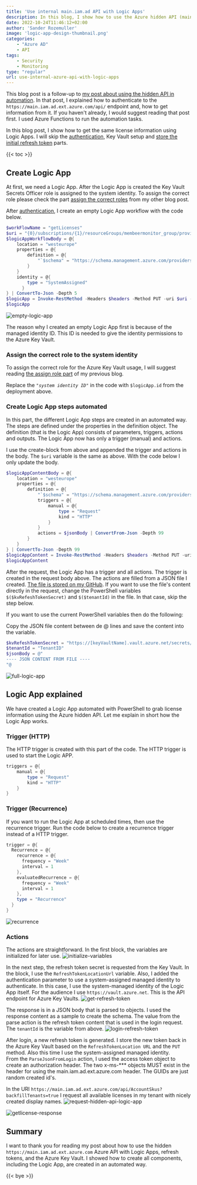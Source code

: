 ```yaml
---
title: 'Use internal main.iam.ad API with Logic Apps'
description: In this blog, I show how to use the Azure hidden API (main.iam.ad) with Logic Apps. I show how to get Microsoft licenses to an overview with display names that are not available in the Graph API. 
date: 2022-10-24T11:46:12+02:00
author: 'Sander Rozemuller'
image: 'logic-app-design-thumbnail.png'
categories:
    - "Azure AD"
    - API
tags:
    - Security
    - Monitoring
type: "regular"
url: use-internal-azure-api-with-logic-apps
---
```

This blog post is a follow-up to [my post about using the hidden API in automation](https://www.rozemuller.com/use-internal-azure-api-in-automation/). In that post, I explained how to authenticate to the ```https://main.iam.ad.ext.azure.com/api/``` endpoint and, how to get information from it. If you haven't already, I would suggest reading that post first. 
I used Azure Functions to run the automation tasks. 

In this blog post, I show how to get the same license information using Logic Apps. 
I will skip the [authentication](https://www.rozemuller.com/use-internal-azure-api-in-automation/#authenticate-to-mainiamadextazurecom), Key Vault setup and [store the initial refresh token](https://www.rozemuller.com/use-internal-azure-api-in-automation/#store-refresh-token-in-azure-key-vault) parts. 

{{< toc >}}

## Create Logic App
At first, we need a Logic App. After the Logic App is created the Key Vault Secrets Officer role is assigned to the system identity. To assign the correct role please check the part [assign the correct roles](https://www.rozemuller.com/use-internal-azure-api-in-automation/#create-and-assign-the-system-identity-to-key-vaults-secrets-officer) from my other blog post. 

After [authentication](https://www.rozemuller.com/use-internal-azure-api-in-automation/#authenticate-to-mainiamadextazurecom), I create an empty Logic App workflow with the code below.
```powershell
$workFlowName = "getLicenses"
$uri = "{0}/subscriptions/{1}/resourceGroups/membeermonitor_group/providers/Microsoft.Logic/workflows/{2}?api-version=2016-06-01" -f $mainUrl, $subscriptionId, $workFlowName
$logicAppWorkflowBody = @{
    location = "westeurope"
    properties = @{
        definition = @{ 
            "`$schema" = "https://schema.management.azure.com/providers/Microsoft.Logic/schemas/2016-06-01/workflowdefinition.json"
        }
    }
    identity = @{
        type = "SystemAssigned"
      }
} | ConvertTo-Json -Depth 5
$logicApp = Invoke-RestMethod -Headers $headers -Method PUT -uri $uri -Body $logicAppWorkflowBody
$logicApp
```
![empty-logic-app](empty-logic-app.png)

The reason why I created an empty Logic App first is because of the managed identity ID. This ID is needed to give the identity permissions to the Azure Key Vault.

### Assign the correct role to the system identity
To assign the correct role for the Azure Key Vault usage, I will suggest reading [the assign role part](https://www.rozemuller.com/use-internal-azure-api-in-automation/#create-and-assign-the-system-identity-to-key-vaults-secrets-officer) of my previous blog.

Replace the *```"system identity ID"```* in the code with ```$logicApp.id``` from the deployment above. 

### Create Logic App steps automated
In this part, the different Logic App steps are created in an automated way. The steps are defined under the properties in the definition object. The definition (that is the Logic App) consists of parameters, triggers, actions and outputs. 
The Logic App now has only a trigger (manual) and actions.

I use the create-block from above and appended the trigger and actions in the body. The ```$uri``` variable is the same as above. With the code below I only update the body.

```powershell
$logicAppContentBody = @{
    location = "westeurope"
    properties = @{
        definition = @{ 
            "`$schema" = "https://schema.management.azure.com/providers/Microsoft.Logic/schemas/2016-06-01/workflowdefinition.json"
            triggers = @{
                manual = @{
                    type = "Request"
                    kind = "HTTP"
                }
            }
            actions = $jsonBody | ConvertFrom-Json -Depth 99
        }
    }
} | ConvertTo-Json -Depth 99
$logicAppContent = Invoke-RestMethod -Headers $headers -Method PUT -uri $uri -Body $logicAppContentBody
$logicAppContent
```
After the request, the Logic App has a trigger and all actions. The trigger is created in the request body above. The actions are filled from a JSON file I created. [The file is stored on my GitHub](https://github.com/srozemuller/Monitoring/tree/main/LogicApps/LicenseInfo). 
If you want to use the file's content directly in the request, change the PowerShell variables ```$($kvRefeshTokenSecret)``` and ```$($tenantId)``` in the file. In that case, skip the step below.

If you want to use the current PowerShell variables then do the following:

Copy the JSON file content between de @ lines and save the content into the variable.

```powershell 
$kvRefeshTokenSecret = "https://[keyVaultName].vault.azure.net/secrets/[secretName]?api-version=7.3"
$tenantId = "TenantID"
$jsonBody = @"
---- JSON CONTENT FROM FILE ----
"@
```
![full-logic-app](full-logic-app.png)

## Logic App explained
We have created a Logic App automated with PowerShell to grab license information using the Azure hidden API. Let me explain in short how the Logic App works.

### Trigger (HTTP)
The HTTP trigger is created with this part of the code. The HTTP trigger is used to start the Logic APP. 
```powershell
triggers = @{
    manual = @{
        type = "Request"
        kind = "HTTP"
    }
}
```
### Trigger (Recurrence)
If you want to run the Logic App at scheduled times, then use the recurrence trigger. Run the code below to create a recurrence trigger instead of a HTTP trigger.
```powershell
trigger = @{
  Recurrence = @{
    recurrence = @{
      frequency = "Week"
      interval = 1
    },
    evaluatedRecurrence = @{
      frequency = "Week"
      interval = 1
    },
    type = "Recurrence"
  }
}
```
![recurrence](recurrence.png)

### Actions
The actions are straightforward. In the first block, the variables are initialized for later use.
![initialize-variables](initialize-variables.png)

In the next step, the refresh token secret is requested from the Key Vault. In the block, I use the ```RefreshTokenLocationUrl``` variable. Also, I added the authentication parameter to use a system-assigned managed identity to authenticate. In this case, I use the system-managed identity of the Logic App itself. For the audience I use ```https://vault.azure.net```. This is the API endpoint for Azure Key Vaults.
![get-refresh-token](get-refresh-token.png)

The response is in a JSON body that is parsed to objects. I used the response content as a sample to create the schema. The value from the parse action is the refresh token content that is used in the login request. The ```tenantId``` is the variable from above.
![login-refresh-token](login-refresh-token.png)

After login, a new refresh token is generated. I store the new token back in the Azure Key Vault based on the ```RefreshTokenLocation URL``` and the ```PUT``` method. Also this time I use the system-assigned managed identity.  
From the ```ParseJsonFromLogin``` action, I used the access token object to create an authorization header. The two x-ms-*** objects MUST exist in the header for using the main.iam.ad.ext.azure.com header. The GUIDs are just random created id's.

In the URI ```https://main.iam.ad.ext.azure.com/api/AccountSkus?backfillTenants=true``` I request all available licenses in my tenant with nicely created display names. 
![request-hidden-api-logic-app](request-hidden-api-logic-app.png)

![getlicense-response](getlicense-response.png)

## Summary
I want to thank you for reading my post about how to use the hidden ```https://main.iam.ad.ext.azure.com``` Azure API with Logic Apps, refresh tokens, and the Azure Key Vault. I showed how to create all components, including the Logic App, are created in an automated way.  


{{< bye >}}
